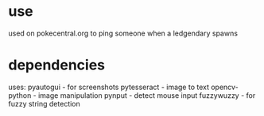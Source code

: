 # use
used on pokecentral.org to ping someone when a ledgendary spawns

# dependencies
uses:
pyautogui - for screenshots
pytesseract - image to text
opencv-python - image manipulation
pynput - detect mouse input
fuzzywuzzy - for fuzzy string detection

